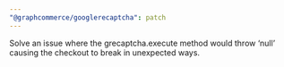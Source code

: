 ```yaml
---
"@graphcommerce/googlerecaptcha": patch
---
```


Solve an issue where the grecaptcha.execute method would throw ‘null’ causing the checkout to break in unexpected ways.
